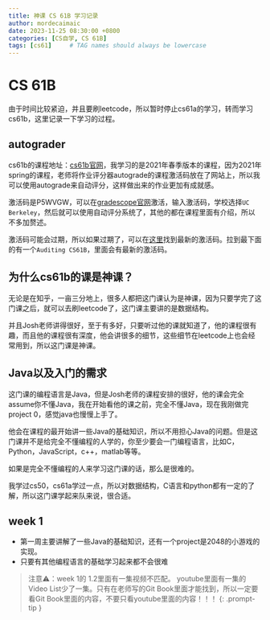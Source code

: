 ```yaml
---
title: 神课 CS 61B 学习记录
author: mordecaimaic
date: 2023-11-25 08:30:00 +0800
categories: [CS自学, CS 61B]
tags: [cs61]     # TAG names should always be lowercase
---
```

# CS 61B
由于时间比较紧迫，并且要刷leetcode，所以暂时停止cs61a的学习，转而学习cs61b，这里记录一下学习的过程。

## autograder
cs61b的课程地址：[cs61b官网](https://sp21.datastructur.es/)，我学习的是2021年春季版本的课程，因为2021年spring的课程，老师将作业评分器autograde的课程激活码放在了网站上，所以我可以使用autograde来自动评分，这样做出来的作业更加有成就感。

激活码是P5WVGW，可以在[gradescope官网](https://www.gradescope.com)激活，输入激活码，学校选择`UC Berkeley`，然后就可以使用自动评分系统了，其他的都在课程里面有介绍，所以不多加赘述。

激活码可能会过期，所以如果过期了，可以在[这里](https://sp21.datastructur.es/about)找到最新的激活码。拉到最下面的有一个`Auditing CS61B`，里面会有最新的激活码。

## 为什么cs61b的课是神课？
无论是在知乎，一亩三分地上，很多人都把这门课认为是神课，因为只要学完了这门课之后，就可以去刷leetcode了，这门课主要讲的是数据结构。

并且Josh老师讲得很好，至于有多好，只要听过他的课就知道了，他的课程很有趣，而且他的课程很有深度，他会讲很多的细节，这些细节在leetcode上也会经常用到，所以这门课是神课。

## Java以及入门的需求
这门课的编程语言是Java，但是Josh老师的课程安排的很好，他的课会完全assume你不懂Java，我在开始看他的课之前，完全不懂Java，现在我刚做完project 0，感觉java也慢慢上手了。

他会在课程的最开始讲一些Java的基础知识，所以不用担心Java的问题。但是这门课并不是给完全不懂编程的人学的，你至少要会一门编程语言，比如C，Python，JavaScript，c++，matlab等等。

如果是完全不懂编程的人来学习这门课的话，那么是很难的。

我学过cs50，cs61a学过一点，所以对数据结构，C语言和python都有一定的了解，所以这门课学起来队来说，很合适。

## week 1 
* 第一周主要讲解了一些Java的基础知识，还有一个project是2048的小游戏的实现。
* 只要有其他编程语言的基础学习起来都不会很难
> 注意⚠️：week 1的 1.2里面有一集视频不匹配。
youtube里面有一集的Video List少了一集。只有在老师写的Git Book里面才能找到，所以一定要看Git Book里面的内容，不要只看youtube里面的内容！！！
{: .prompt-tip }

